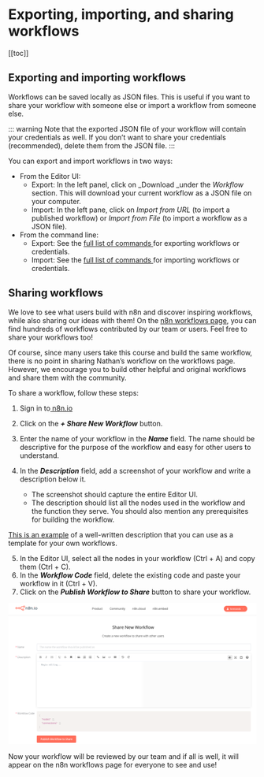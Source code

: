 # Exporting, importing, and sharing workflows

[[toc]]

## Exporting and importing workflows

Workflows can be saved locally as JSON files. This is useful if you want to share your workflow with someone else or import a workflow from someone else.

::: warning
Note that the exported JSON file of your workflow will contain your credentials as well. If you don’t want to share your credentials (recommended), delete them from the JSON file.
:::

You can export and import workflows in two ways:

* From the Editor UI:
    * Export: In the left panel, click on _Download _under the _Workflow_ section. This will download your current workflow as a JSON file on your computer.
    * Import: In the left pane, click on _Import from URL_ (to import a published workflow) or _Import from File_ (to import a workflow as a JSON file).
* From the command line:
    * Export: See the [full list of commands ](https://docs.n8n.io/reference/start-workflows-via-cli.html#export-workflows-and-credentials)for exporting workflows or credentials.
    * Import: See the [full list of commands ](https://docs.n8n.io/reference/start-workflows-via-cli.html#import-workflows-and-credentials)for importing workflows or credentials.


## Sharing workflows

We love to see what users build with n8n and discover inspiring workflows, while also sharing our ideas with them! On the [n8n workflows page](https://n8n.io/workflows), you can find hundreds of workflows contributed by our team or users. Feel free to share your workflows too!

Of course, since many users take this course and build the same workflow, there is no point in sharing Nathan’s workflow on the workflows page. However, we encourage you to build other helpful and original workflows and share them with the community.

To share a workflow, follow these steps:

1. Sign in to[ n8n.io](https://n8n.io/login)
2. Click on the **_+ Share New Workflow_** button.
3. Enter the name of your workflow in the **_Name_** field.
The name should be descriptive for the purpose of the workflow and easy for other users to understand.

4. In the **_Description_** field, add a screenshot of your workflow and write a description below it.
	* The screenshot should capture the entire Editor UI.
	* The description should list all the nodes used in the workflow and the function they serve. You should also mention any prerequisites for building the workflow.

[This is an example](https://n8n.io/workflows/1110) of a well-written description that you can use as a template for your own workflows.

5. In the Editor UI, select all the nodes in your workflow (Ctrl + A) and copy them (Ctrl + C).
6. In the **_Workflow Code_** field, delete the existing code and paste your workflow in it (Ctrl + V).
7. Click on the **_Publish Workflow to Share_** button to share your workflow.

![Share workflow](./images/chapter-three/Share-workflow.png)

Now your workflow will be reviewed by our team and if all is well, it will appear on the n8n workflows page for everyone to see and use!
